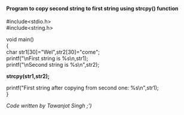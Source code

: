 #### Program to copy second string to first string using strcpy() function

#include<stdio.h>  
#include<string.h>  
  
void main()  
{  
char str1[30]="Wel",str2[30]="come";  
printf("\nFirst string is %s\n,str1);  
printf("\nSecond string is %s\n",str2);  
  
**strcpy(str1,str2);**    
  
printf("First string after copying from second one:  %s\n",str1);  
}  

*Code written by Tawanjot Singh ;')*
